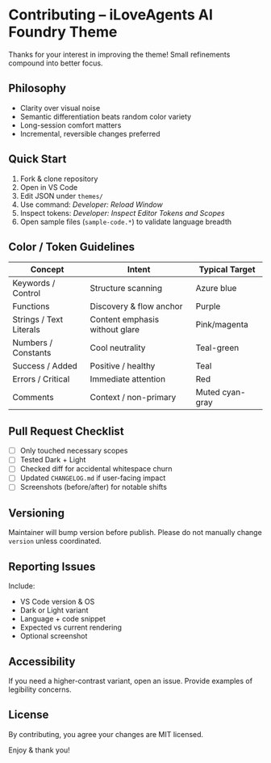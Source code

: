 # Contributing – iLoveAgents AI Foundry Theme

Thanks for your interest in improving the theme! Small refinements compound into better focus.

## Philosophy

- Clarity over visual noise
- Semantic differentiation beats random color variety
- Long-session comfort matters
- Incremental, reversible changes preferred

## Quick Start

1. Fork & clone repository
2. Open in VS Code
3. Edit JSON under `themes/`
4. Use command: *Developer: Reload Window*
5. Inspect tokens: *Developer: Inspect Editor Tokens and Scopes*
6. Open sample files (`sample-code.*`) to validate language breadth

## Color / Token Guidelines

| Concept | Intent | Typical Target |
|---------|--------|----------------|
| Keywords / Control | Structure scanning | Azure blue |
| Functions | Discovery & flow anchor | Purple |
| Strings / Text Literals | Content emphasis without glare | Pink/magenta |
| Numbers / Constants | Cool neutrality | Teal-green |
| Success / Added | Positive / healthy | Teal |
| Errors / Critical | Immediate attention | Red |
| Comments | Context / non-primary | Muted cyan-gray |

## Pull Request Checklist

- [ ] Only touched necessary scopes
- [ ] Tested Dark + Light
- [ ] Checked diff for accidental whitespace churn
- [ ] Updated `CHANGELOG.md` if user-facing impact
- [ ] Screenshots (before/after) for notable shifts

## Versioning

Maintainer will bump version before publish. Please do not manually change `version` unless coordinated.

## Reporting Issues

Include:

- VS Code version & OS
- Dark or Light variant
- Language + code snippet
- Expected vs current rendering
- Optional screenshot

## Accessibility

If you need a higher-contrast variant, open an issue. Provide examples of legibility concerns.

## License

By contributing, you agree your changes are MIT licensed.

Enjoy & thank you!
